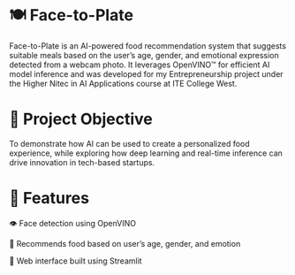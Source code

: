 # 🍽️ Face-to-Plate
Face-to-Plate is an AI-powered food recommendation system that suggests suitable meals based on the user’s age, gender, and emotional expression detected from a webcam photo.
It leverages OpenVINO™ for efficient AI model inference and was developed for my Entrepreneurship project under the Higher Nitec in AI Applications course at ITE College West.

# 🎯 Project Objective
To demonstrate how AI can be used to create a personalized food experience, while exploring how deep learning and real-time inference can drive innovation in tech-based startups.

# 🧠 Features
👁️ Face detection using OpenVINO

🍱 Recommends food based on user’s age, gender, and emotion

🧪 Web interface built using Streamlit

